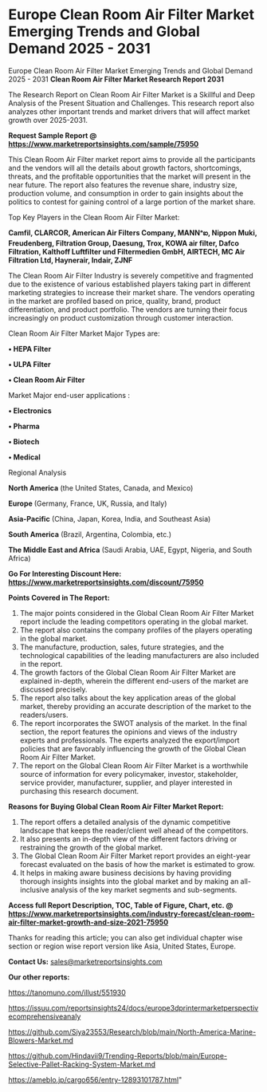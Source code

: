 # Europe Clean Room Air Filter Market Emerging Trends and Global Demand 2025 - 2031
 Europe Clean Room Air Filter Market Emerging Trends and Global Demand 2025 - 2031
<strong>Clean Room Air Filter Market Research Report 2031</strong>

The Research Report on Clean Room Air Filter Market is a Skillful and Deep Analysis of the Present Situation and Challenges. This research report also analyzes other important trends and market drivers that will affect market growth over 2025-2031.

<strong>Request Sample Report @ <a href=https://www.marketreportsinsights.com/sample/75950>https://www.marketreportsinsights.com/sample/75950</a></strong>

This Clean Room Air Filter market report aims to provide all the participants and the vendors will all the details about growth factors, shortcomings, threats, and the profitable opportunities that the market will present in the near future. The report also features the revenue share, industry size, production volume, and consumption in order to gain insights about the politics to contest for gaining control of a large portion of the market share.

Top Key Players in the Clean Room Air Filter Market:

<strong>Camfil, CLARCOR, American Air Filters Company, MANNᵃఐ, Nippon Muki, Freudenberg, Filtration Group, Daesung, Trox, KOWA air filter, Dafco Filtration, Kalthoff Luftfilter und Filtermedien GmbH, AIRTECH, MC Air Filtration Ltd, Haynerair, Indair, ZJNF</strong>

The Clean Room Air Filter Industry is severely competitive and fragmented due to the existence of various established players taking part in different marketing strategies to increase their market share. The vendors operating in the market are profiled based on price, quality, brand, product differentiation, and product portfolio. The vendors are turning their focus increasingly on product customization through customer interaction.

Clean Room Air Filter Market Major Types are:

<strong>• HEPA Filter

• ULPA Filter

• Clean Room Air Filter</strong>

Market Major end-user applications :

<strong>• Electronics

• Pharma

• Biotech

• Medical</strong>

Regional Analysis

</u><strong><b>North America</b></strong> (the United States, Canada, and Mexico)

<strong><b>Europe </b></strong>(Germany, France, UK, Russia, and Italy)

<strong><b>Asia-Pacific</b></strong> (China, Japan, Korea, India, and Southeast Asia)

<strong><b>South America</b></strong> (Brazil, Argentina, Colombia, etc.)

<strong><b>The Middle East and Africa</b></strong> (Saudi Arabia, UAE, Egypt, Nigeria, and South Africa)

<strong>Go For Interesting Discount Here: <a href=https://www.marketreportsinsights.com/discount/75950>https://www.marketreportsinsights.com/discount/75950</a></strong>

<strong>Points Covered in The Report:</strong>
<ol>
  <li>The major points considered in the Global Clean Room Air Filter Market report include the leading competitors operating in the global market.</li>
  <li>The report also contains the company profiles of the players operating in the global market.</li>
  <li>The manufacture, production, sales, future strategies, and the technological capabilities of the leading manufacturers are also included in the report.</li>
  <li>The growth factors of the Global Clean Room Air Filter Market are explained in-depth, wherein the different end-users of the market are discussed precisely.</li>
  <li>The report also talks about the key application areas of the global market, thereby providing an accurate description of the market to the readers/users.</li>
  <li>The report incorporates the SWOT analysis of the market. In the final section, the report features the opinions and views of the industry experts and professionals. The experts analyzed the export/import policies that are favorably influencing the growth of the Global Clean Room Air Filter Market.</li>
  <li>The report on the Global Clean Room Air Filter Market is a worthwhile source of information for every policymaker, investor, stakeholder, service provider, manufacturer, supplier, and player interested in purchasing this research document.</li>
</ol>
<strong>Reasons for Buying Global Clean Room Air Filter Market Report:</strong>

<ol>
  <li>The report offers a detailed analysis of the dynamic competitive landscape that keeps the reader/client well ahead of the competitors.</li>
  <li>It also presents an in-depth view of the different factors driving or restraining the growth of the global market.</li>
  <li>The Global Clean Room Air Filter Market report provides an eight-year forecast evaluated on the basis of how the market is estimated to grow.</li>
  <li>It helps in making aware business decisions by having providing thorough insights insights into the global market and by making an all-inclusive analysis of the key market segments and sub-segments.</li>
</ol>
<strong>Access full Report Description, TOC, Table of Figure, Chart, etc. @ <a href=https://www.marketreportsinsights.com/industry-forecast/clean-room-air-filter-market-growth-and-size-2021-75950>https://www.marketreportsinsights.com/industry-forecast/clean-room-air-filter-market-growth-and-size-2021-75950</a></strong>


Thanks for reading this article; you can also get individual chapter wise section or region wise report version like Asia, United States, Europe.

<strong>Contact Us:</strong>
sales@marketreportsinsights.com

<strong>Our other reports:</strong>

<a href=https://tanomuno.com/illust/551930>https://tanomuno.com/illust/551930</a>

<a href=https://issuu.com/reportsinsights24/docs/europe3dprintermarketperspectivecomprehensiveanaly>https://issuu.com/reportsinsights24/docs/europe3dprintermarketperspectivecomprehensiveanaly</a>

<a href=https://github.com/Siya23553/Research/blob/main/North-America-Marine-Blowers-Market.md>https://github.com/Siya23553/Research/blob/main/North-America-Marine-Blowers-Market.md</a>

<a href=https://github.com/Hindavii9/Trending-Reports/blob/main/Europe-Selective-Pallet-Racking-System-Market.md>https://github.com/Hindavii9/Trending-Reports/blob/main/Europe-Selective-Pallet-Racking-System-Market.md</a>

<a href=https://ameblo.jp/cargo656/entry-12893101787.html>https://ameblo.jp/cargo656/entry-12893101787.html</a>"
